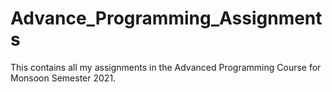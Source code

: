 # Advance_Programming_Assignments
This contains all my assignments in the Advanced Programming Course for Monsoon Semester 2021. 
